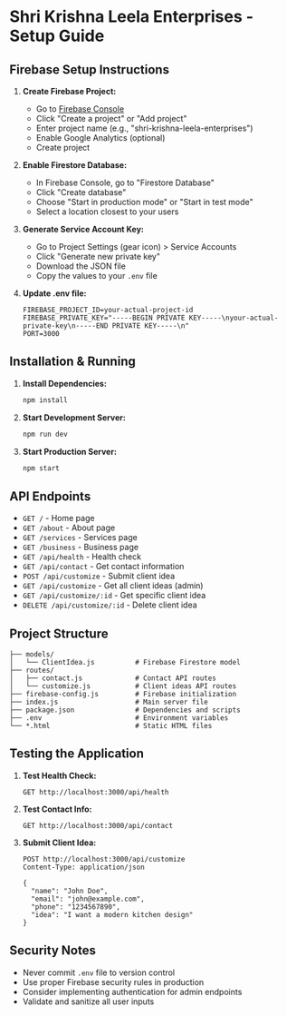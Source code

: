 # Shri Krishna Leela Enterprises - Setup Guide

## Firebase Setup Instructions

1. **Create Firebase Project:**
   - Go to [Firebase Console](https://console.firebase.google.com/)
   - Click "Create a project" or "Add project"
   - Enter project name (e.g., "shri-krishna-leela-enterprises")
   - Enable Google Analytics (optional)
   - Create project

2. **Enable Firestore Database:**
   - In Firebase Console, go to "Firestore Database"
   - Click "Create database"
   - Choose "Start in production mode" or "Start in test mode"
   - Select a location closest to your users

3. **Generate Service Account Key:**
   - Go to Project Settings (gear icon) > Service Accounts
   - Click "Generate new private key"
   - Download the JSON file
   - Copy the values to your `.env` file

4. **Update .env file:**
   ```
   FIREBASE_PROJECT_ID=your-actual-project-id
   FIREBASE_PRIVATE_KEY="-----BEGIN PRIVATE KEY-----\nyour-actual-private-key\n-----END PRIVATE KEY-----\n"
   PORT=3000
   ```

## Installation & Running

1. **Install Dependencies:**
   ```bash
   npm install
   ```

2. **Start Development Server:**
   ```bash
   npm run dev
   ```

3. **Start Production Server:**
   ```bash
   npm start
   ```

## API Endpoints

- `GET /` - Home page
- `GET /about` - About page
- `GET /services` - Services page
- `GET /business` - Business page
- `GET /api/health` - Health check
- `GET /api/contact` - Get contact information
- `POST /api/customize` - Submit client idea
- `GET /api/customize` - Get all client ideas (admin)
- `GET /api/customize/:id` - Get specific client idea
- `DELETE /api/customize/:id` - Delete client idea

## Project Structure

```
├── models/
│   └── ClientIdea.js          # Firebase Firestore model
├── routes/
│   ├── contact.js             # Contact API routes
│   └── customize.js           # Client ideas API routes
├── firebase-config.js         # Firebase initialization
├── index.js                   # Main server file
├── package.json               # Dependencies and scripts
├── .env                       # Environment variables
└── *.html                     # Static HTML files
```

## Testing the Application

1. **Test Health Check:**
   ```
   GET http://localhost:3000/api/health
   ```

2. **Test Contact Info:**
   ```
   GET http://localhost:3000/api/contact
   ```

3. **Submit Client Idea:**
   ```
   POST http://localhost:3000/api/customize
   Content-Type: application/json
   
   {
     "name": "John Doe",
     "email": "john@example.com",
     "phone": "1234567890",
     "idea": "I want a modern kitchen design"
   }
   ```

## Security Notes

- Never commit `.env` file to version control
- Use proper Firebase security rules in production
- Consider implementing authentication for admin endpoints
- Validate and sanitize all user inputs